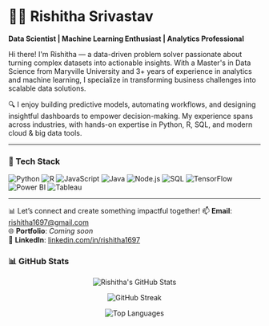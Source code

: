 # 👩‍💻 Rishitha Srivastav

**Data Scientist | Machine Learning Enthusiast | Analytics Professional**

Hi there! I'm Rishitha — a data-driven problem solver passionate about turning complex datasets into actionable insights. With a Master's in Data Science from Maryville University and 3+ years of experience in analytics and machine learning, I specialize in transforming business challenges into scalable data solutions. 

🔍 I enjoy building predictive models, automating workflows, and designing insightful dashboards to empower decision-making. My experience spans across industries, with hands-on expertise in Python, R, SQL, and modern cloud & big data tools.

---

### 🧰 Tech Stack

![Python](https://img.shields.io/badge/Python-3776AB?style=for-the-badge&logo=python&logoColor=white)
![R](https://img.shields.io/badge/R-276DC3?style=for-the-badge&logo=r&logoColor=white)
![JavaScript](https://img.shields.io/badge/JavaScript-F7DF1E?style=for-the-badge&logo=javascript&logoColor=black)
![Java](https://img.shields.io/badge/Java-007396?style=for-the-badge&logo=java&logoColor=white)
![Node.js](https://img.shields.io/badge/Node.js-339933?style=for-the-badge&logo=nodedotjs&logoColor=white)
![SQL](https://img.shields.io/badge/SQL-4479A1?style=for-the-badge&logo=mysql&logoColor=white)
![TensorFlow](https://img.shields.io/badge/TensorFlow-FF6F00?style=for-the-badge&logo=tensorflow&logoColor=white)
![Power BI](https://img.shields.io/badge/PowerBI-F2C811?style=for-the-badge&logo=powerbi&logoColor=black)
![Tableau](https://img.shields.io/badge/Tableau-E97627?style=for-the-badge&logo=tableau&logoColor=white)

---

📊 Let’s connect and create something impactful together!
📫 **Email**: rishitha1697@gmail.com  
🌐 **Portfolio**: *Coming soon*  
🔗 **LinkedIn**: [linkedin.com/in/rishitha1697](https://www.linkedin.com/in/rishitha1697)


### 📊 GitHub Stats

<p align="center">
  <img src="https://github-readme-stats.vercel.app/api?username=rishitha1697&show_icons=true&theme=radical" alt="Rishitha's GitHub Stats" />
</p>

<p align="center">
  <img src="https://github-readme-streak-stats.herokuapp.com/?user=rishitha1697&theme=radical" alt="GitHub Streak" />
</p>

<p align="center">
  <img src="https://github-readme-stats.vercel.app/api/top-langs/?username=rishitha1697&layout=compact&theme=radical" alt="Top Languages" />
</p>

